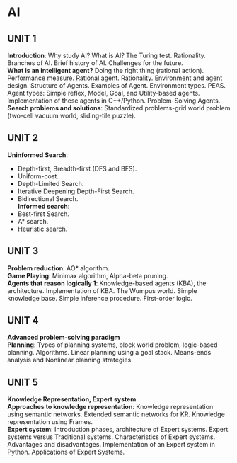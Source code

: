 # AI

## UNIT 1
**Introduction**: Why study AI? What is AI? The Turing test. Rationality. Branches of AI. Brief history of AI. Challenges for the future.  
**What is an intelligent agent?** Doing the right thing (rational action). Performance measure. Rational agent. Rationality. Environment and agent design. Structure of Agents. Examples of Agent. Environment types. PEAS. Agent types: Simple reflex, Model, Goal, and Utility-based agents. Implementation of these agents in C++/Python. Problem-Solving Agents.  
**Search problems and solutions**: Standardized problems-grid world problem (two-cell vacuum world, sliding-tile puzzle).

## UNIT 2
**Uninformed Search**:  
- Depth-first, Breadth-first (DFS and BFS).  
- Uniform-cost.  
- Depth-Limited Search.  
- Iterative Deepening Depth-First Search.  
- Bidirectional Search.  
**Informed search**:  
- Best-first Search.  
- A* search.  
- Heuristic search.

## UNIT 3
**Problem reduction**: AO* algorithm.  
**Game Playing**: Minimax algorithm, Alpha-beta pruning.  
**Agents that reason logically 1**: Knowledge-based agents (KBA), the architecture. Implementation of KBA. The Wumpus world. Simple knowledge base. Simple inference procedure. First-order logic.

## UNIT 4
**Advanced problem-solving paradigm**  
**Planning**: Types of planning systems, block world problem, logic-based planning. Algorithms. Linear planning using a goal stack. Means-ends analysis and Nonlinear planning strategies.

## UNIT 5
**Knowledge Representation, Expert system**  
**Approaches to knowledge representation**: Knowledge representation using semantic networks. Extended semantic networks for KR. Knowledge representation using Frames.  
**Expert system**: Introduction phases, architecture of Expert systems. Expert systems versus Traditional systems. Characteristics of Expert systems. Advantages and disadvantages. Implementation of an Expert system in Python. Applications of Expert Systems.
